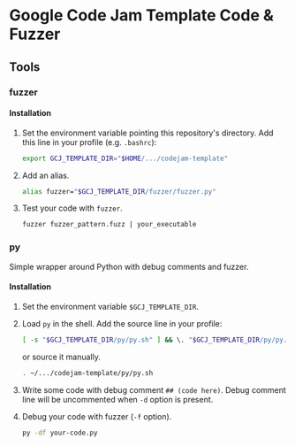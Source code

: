 # Google Code Jam Template Code & Fuzzer

## Tools

### fuzzer

#### Installation

1. Set the environment variable pointing this repository's directory.
    Add this line in your profile (e.g. `.bashrc`):
   
    ```bash
    export GCJ_TEMPLATE_DIR="$HOME/.../codejam-template"
    ``` 
    
2. Add an alias.

    ```bash
    alias fuzzer="$GCJ_TEMPLATE_DIR/fuzzer/fuzzer.py"
    ```
    
3. Test your code with `fuzzer`.

    ```bash
    fuzzer fuzzer_pattern.fuzz | your_executable
    ```

### py

Simple wrapper around Python with debug comments and fuzzer.

#### Installation

1. Set the environment variable `$GCJ_TEMPLATE_DIR`.

2. Load `py` in the shell. Add the source line in your profile:

    ```bash
    [ -s "$GCJ_TEMPLATE_DIR/py/py.sh" ] && \. "$GCJ_TEMPLATE_DIR/py/py.sh"
    ```
    
    or source it manually.
    
    ```bash
    . ~/.../codejam-template/py/py.sh
    ```
    
3. Write some code with debug comment `## (code here)`.
   Debug comment line will be uncommented when `-d` option is present.
   
4. Debug your code with fuzzer (`-f` option).

    ```bash
    py -df your-code.py
    ```
